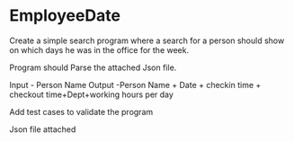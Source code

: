 # EmployeeDate

Create a simple search program where a search for a person should show on which days he was in the office for the week.

Program should Parse the attached Json file.

Input - Person Name
Output -Person Name + Date + checkin time + checkout time+Dept+working hours per day

Add test cases to validate the program

Json file attached
